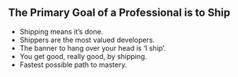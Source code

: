 ## The Primary Goal of a Professional is to Ship

- Shipping means it’s done.
- Shippers are the most valued developers.
- The banner to hang over your head is ‘I ship’.
- You get good, really good, by shipping.
- Fastest possible path to mastery. 
